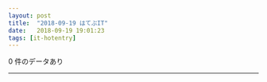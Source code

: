 ```yaml
---
layout: post
title:  "2018-09-19 はてぶIT"
date:   2018-09-19 19:01:23
tags: [it-hotentry]
---
```

0 件のデータあり

<hr>
